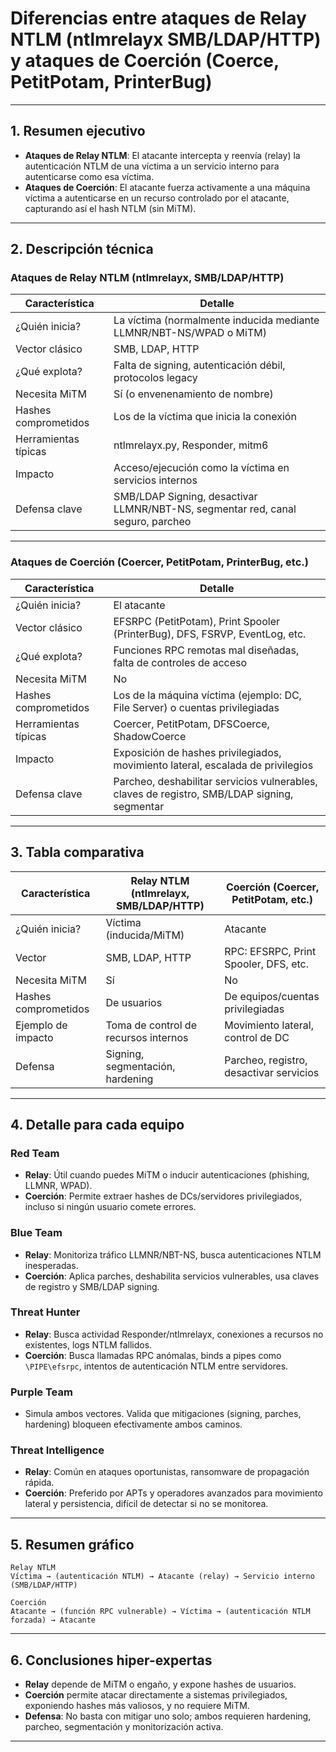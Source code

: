 # Diferencias entre ataques de Relay NTLM (ntlmrelayx SMB/LDAP/HTTP) y ataques de Coerción (Coerce, PetitPotam, PrinterBug)

---

## 1. Resumen ejecutivo

- **Ataques de Relay NTLM**: El atacante intercepta y reenvía (relay) la autenticación NTLM de una víctima a un servicio interno para autenticarse como esa víctima.
- **Ataques de Coerción**: El atacante fuerza activamente a una máquina víctima a autenticarse en un recurso controlado por el atacante, capturando así el hash NTLM (sin MiTM).

---

## 2. Descripción técnica

### Ataques de Relay NTLM (ntlmrelayx, SMB/LDAP/HTTP)

| Característica            | Detalle                                                                                      |
|---------------------------|---------------------------------------------------------------------------------------------|
| ¿Quién inicia?            | La víctima (normalmente inducida mediante LLMNR/NBT-NS/WPAD o MiTM)                         |
| Vector clásico            | SMB, LDAP, HTTP                                                                             |
| ¿Qué explota?             | Falta de signing, autenticación débil, protocolos legacy                                    |
| Necesita MiTM             | Sí (o envenenamiento de nombre)                                                             |
| Hashes comprometidos      | Los de la víctima que inicia la conexión                                                    |
| Herramientas típicas      | ntlmrelayx.py, Responder, mitm6                                                             |
| Impacto                   | Acceso/ejecución como la víctima en servicios internos                                      |
| Defensa clave             | SMB/LDAP Signing, desactivar LLMNR/NBT-NS, segmentar red, canal seguro, parcheo             |

---

### Ataques de Coerción (Coercer, PetitPotam, PrinterBug, etc.)

| Característica            | Detalle                                                                                      |
|---------------------------|---------------------------------------------------------------------------------------------|
| ¿Quién inicia?            | El atacante                                                                                 |
| Vector clásico            | EFSRPC (PetitPotam), Print Spooler (PrinterBug), DFS, FSRVP, EventLog, etc.                |
| ¿Qué explota?             | Funciones RPC remotas mal diseñadas, falta de controles de acceso                           |
| Necesita MiTM             | No                                                                                          |
| Hashes comprometidos      | Los de la máquina víctima (ejemplo: DC, File Server) o cuentas privilegiadas                |
| Herramientas típicas      | Coercer, PetitPotam, DFSCoerce, ShadowCoerce                                               |
| Impacto                   | Exposición de hashes privilegiados, movimiento lateral, escalada de privilegios             |
| Defensa clave             | Parcheo, deshabilitar servicios vulnerables, claves de registro, SMB/LDAP signing, segmentar|

---

## 3. Tabla comparativa

| Característica         | Relay NTLM (ntlmrelayx, SMB/LDAP/HTTP) | Coerción (Coercer, PetitPotam, etc.)      |
|-----------------------|-----------------------------------------|-------------------------------------------|
| ¿Quién inicia?        | Víctima (inducida/MiTM)                 | Atacante                                  |
| Vector                | SMB, LDAP, HTTP                         | RPC: EFSRPC, Print Spooler, DFS, etc.     |
| Necesita MiTM         | Sí                                      | No                                        |
| Hashes comprometidos  | De usuarios                             | De equipos/cuentas privilegiadas          |
| Ejemplo de impacto    | Toma de control de recursos internos    | Movimiento lateral, control de DC         |
| Defensa               | Signing, segmentación, hardening        | Parcheo, registro, desactivar servicios   |

---

## 4. Detalle para cada equipo

### Red Team
- **Relay**: Útil cuando puedes MiTM o inducir autenticaciones (phishing, LLMNR, WPAD).
- **Coerción**: Permite extraer hashes de DCs/servidores privilegiados, incluso si ningún usuario comete errores.

### Blue Team
- **Relay**: Monitoriza tráfico LLMNR/NBT-NS, busca autenticaciones NTLM inesperadas.
- **Coerción**: Aplica parches, deshabilita servicios vulnerables, usa claves de registro y SMB/LDAP signing.

### Threat Hunter
- **Relay**: Busca actividad Responder/ntlmrelayx, conexiones a recursos no existentes, logs NTLM fallidos.
- **Coerción**: Busca llamadas RPC anómalas, binds a pipes como `\PIPE\efsrpc`, intentos de autenticación NTLM entre servidores.

### Purple Team
- Simula ambos vectores. Valida que mitigaciones (signing, parches, hardening) bloqueen efectivamente ambos caminos.

### Threat Intelligence
- **Relay**: Común en ataques oportunistas, ransomware de propagación rápida.
- **Coerción**: Preferido por APTs y operadores avanzados para movimiento lateral y persistencia, difícil de detectar si no se monitorea.

---

## 5. Resumen gráfico

```
Relay NTLM
Víctima → (autenticación NTLM) → Atacante (relay) → Servicio interno (SMB/LDAP/HTTP)

Coerción
Atacante → (función RPC vulnerable) → Víctima → (autenticación NTLM forzada) → Atacante
```

---

## 6. Conclusiones hiper-expertas

- **Relay** depende de MiTM o engaño, y expone hashes de usuarios.
- **Coerción** permite atacar directamente a sistemas privilegiados, exponiendo hashes más valiosos, y no requiere MiTM.
- **Defensa**: No basta con mitigar uno solo; ambos requieren hardening, parcheo, segmentación y monitorización activa.

---
